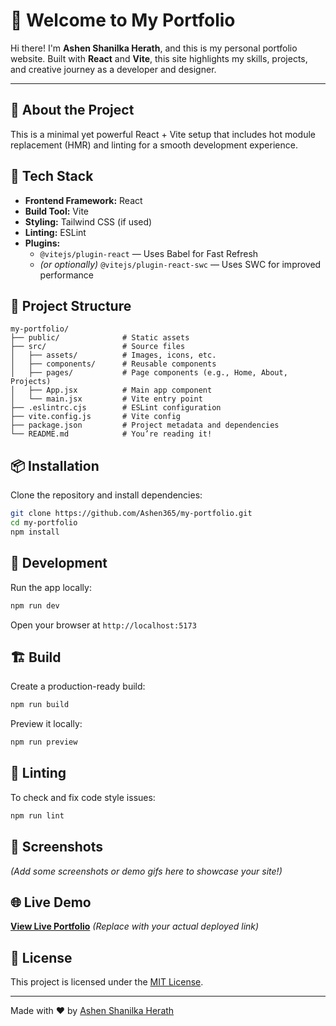 
# 👋 Welcome to My Portfolio

Hi there! I'm **Ashen Shanilka Herath**, and this is my personal portfolio website. Built with **React** and **Vite**, this site highlights my skills, projects, and creative journey as a developer and designer.

---

## 💼 About the Project

This is a minimal yet powerful React + Vite setup that includes hot module replacement (HMR) and linting for a smooth development experience.

## 🚀 Tech Stack

- **Frontend Framework:** React
- **Build Tool:** Vite
- **Styling:** Tailwind CSS (if used)
- **Linting:** ESLint
- **Plugins:**
  - `@vitejs/plugin-react` — Uses Babel for Fast Refresh
  - *(or optionally)* `@vitejs/plugin-react-swc` — Uses SWC for improved performance

## 📂 Project Structure

```
my-portfolio/
├── public/              # Static assets
├── src/                 # Source files
│   ├── assets/          # Images, icons, etc.
│   ├── components/      # Reusable components
│   ├── pages/           # Page components (e.g., Home, About, Projects)
│   ├── App.jsx          # Main app component
│   └── main.jsx         # Vite entry point
├── .eslintrc.cjs        # ESLint configuration
├── vite.config.js       # Vite config
├── package.json         # Project metadata and dependencies
└── README.md            # You’re reading it!
```

## 📦 Installation

Clone the repository and install dependencies:

```bash
git clone https://github.com/Ashen365/my-portfolio.git
cd my-portfolio
npm install
```

## 🧪 Development

Run the app locally:

```bash
npm run dev
```

Open your browser at `http://localhost:5173`

## 🏗️ Build

Create a production-ready build:

```bash
npm run build
```

Preview it locally:

```bash
npm run preview
```

## 🧹 Linting

To check and fix code style issues:

```bash
npm run lint
```

## 📸 Screenshots

*(Add some screenshots or demo gifs here to showcase your site!)*

## 🌐 Live Demo

[**View Live Portfolio**](https://my-portfolio-orpin-three-38.vercel.app/) *(Replace with your actual deployed link)*

## 📄 License

This project is licensed under the [MIT License](LICENSE).

---

Made with ❤️ by [Ashen Shanilka Herath](https://github.com/Ashen365)
